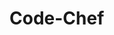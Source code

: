 # Code-Chef

<!-- ***********************************************************************************************
Bifurcation -
1. 0-1000 : Beginner Level
2. 1000-1200 : 1* Beginner Level
3. 1200-1400 : 1* Advanced Level
4. 1400-1500 : 2* Beginner Level
5. 1500-1600 : 2* Advanced Level
6. 1600-1700 : 3* Beginner Level
7. 1700-1800 : 3* Advanced Level
8. 1800-2000 : 4* Level
9. 2000-2200 : 5* Level
10. 2200-2500 : 6* Level
11. 2500-5001 : 7* Level 
************************************************************************************************ -->